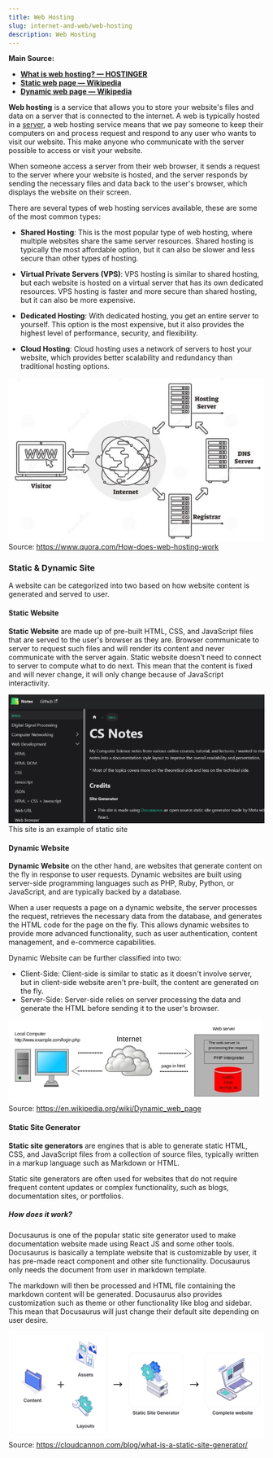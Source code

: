```yaml
---
title: Web Hosting
slug: internet-and-web/web-hosting
description: Web Hosting
---
```


**Main Source:**

- **[What is web hosting? — HOSTINGER](https://www.hostinger.com/tutorials/what-is-web-hosting/)**
- **[Static web page — Wikipedia](https://en.wikipedia.org/wiki/Static_web_page)**
- **[Dynamic web page — Wikipedia](https://en.wikipedia.org/wiki/Dynamic_web_page)**

**Web hosting** is a service that allows you to store your website's files and data on a server that is connected to the internet. A web is typically hosted in a [server](/computer-networking/server), a web hosting service means that we pay someone to keep their computers on and process request and respond to any user who wants to visit our website. This make anyone who communicate with the server possible to access or visit your website.

When someone access a server from their web browser, it sends a request to the server where your website is hosted, and the server responds by sending the necessary files and data back to the user's browser, which displays the website on their screen.

There are several types of web hosting services available, these are some of the most common types:

- **Shared Hosting**: This is the most popular type of web hosting, where multiple websites share the same server resources. Shared hosting is typically the most affordable option, but it can also be slower and less secure than other types of hosting.

- **Virtual Private Servers (VPS)**: VPS hosting is similar to shared hosting, but each website is hosted on a virtual server that has its own dedicated resources. VPS hosting is faster and more secure than shared hosting, but it can also be more expensive.

- **Dedicated Hosting**: With dedicated hosting, you get an entire server to yourself. This option is the most expensive, but it also provides the highest level of performance, security, and flexibility.

- **Cloud Hosting**: Cloud hosting uses a network of servers to host your website, which provides better scalability and redundancy than traditional hosting options.

![Shows how visitor connect to internet by DNS server which then directed to hosting server](./web-hosting.jpeg)  
Source: https://www.quora.com/How-does-web-hosting-work

### Static & Dynamic Site

A website can be categorized into two based on how website content is generated and served to user.

#### Static Website

**Static Website** are made up of pre-built HTML, CSS, and JavaScript files that are served to the user's browser as they are. Browser communicate to server to request such files and will render its content and never communicate with the server again. Static website doesn't need to connect to server to compute what to do next. This mean that the content is fixed and will never change, it will only change because of JavaScript interactivity.

![Shows a static website, which is this own website](./static-site.png)  
This site is an example of static site

#### Dynamic Website

**Dynamic Website** on the other hand, are websites that generate content on the fly in response to user requests. Dynamic websites are built using server-side programming languages such as PHP, Ruby, Python, or JavaScript, and are typically backed by a database.

When a user requests a page on a dynamic website, the server processes the request, retrieves the necessary data from the database, and generates the HTML code for the page on the fly. This allows dynamic websites to provide more advanced functionality, such as user authentication, content management, and e-commerce capabilities.

Dynamic Website can be further classified into two:

- Client-Side: Client-side is similar to static as it doesn't involve server, but in client-side website aren't pre-built, the content are generated on the fly.
- Server-Side: Server-side relies on server processing the data and generate the HTML before sending it to the user's browser.

![Dynamic sites that process data from user and sends back HTML page](./dynamic-site.jpg)  
Source: https://en.wikipedia.org/wiki/Dynamic_web_page

#### Static Site Generator

**Static site generators** are engines that is able to generate static HTML, CSS, and JavaScript files from a collection of source files, typically written in a markup language such as Markdown or HTML.

Static site generators are often used for websites that do not require frequent content updates or complex functionality, such as blogs, documentation sites, or portfolios.

##### How does it work?

Docusaurus is one of the popular static site generator used to make documentation website made using React JS and some other tools. Docusaurus is basically a template website that is customizable by user, it has pre-made react component and other site functionality. Docusaurus only needs the document from user in markdown template.

The markdown will then be processed and HTML file containing the markdown content will be generated. Docusaurus also provides customization such as theme or other functionality like blog and sidebar. This mean that Docusaurus will just change their default site depending on user desire.

![Static site generator that takes content, assets, and layout settings to produce a complete website](./static-generator.png)  
Source: https://cloudcannon.com/blog/what-is-a-static-site-generator/
